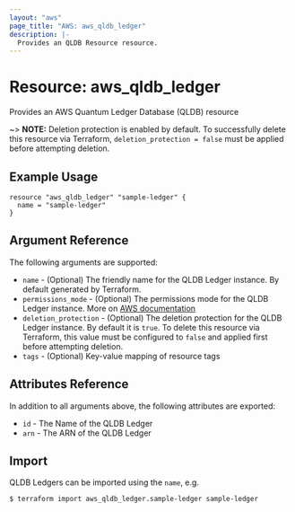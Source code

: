 ```yaml
---
layout: "aws"
page_title: "AWS: aws_qldb_ledger"
description: |-
  Provides an QLDB Resource resource.
---
```


# Resource: aws_qldb_ledger

Provides an AWS Quantum Ledger Database (QLDB) resource

~> **NOTE:** Deletion protection is enabled by default. To successfully delete this resource via Terraform, `deletion_protection = false` must be applied before attempting deletion.

## Example Usage

```hcl
resource "aws_qldb_ledger" "sample-ledger" {
  name = "sample-ledger"
}
```

## Argument Reference

The following arguments are supported:

* `name` - (Optional) The friendly name for the QLDB Ledger instance. By default generated by Terraform.
* `permissions_mode` - (Optional) The permissions mode for the QLDB Ledger instance. More on [AWS documentation](https://docs.aws.amazon.com/qldb/latest/developerguide/ledger-management.basics.html)
* `deletion_protection` - (Optional) The deletion protection for the QLDB Ledger instance. By default it is `true`. To delete this resource via Terraform, this value must be configured to `false` and applied first before attempting deletion.
* `tags` - (Optional) Key-value mapping of resource tags

## Attributes Reference

In addition to all arguments above, the following attributes are exported:

* `id` - The Name of the QLDB Ledger
* `arn` - The ARN of the QLDB Ledger

## Import

QLDB Ledgers can be imported using the `name`, e.g.

```
$ terraform import aws_qldb_ledger.sample-ledger sample-ledger
```
